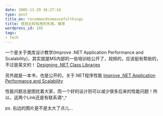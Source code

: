 ```yaml
---
date: 2005-11-29 16:27:14
type: post
title_en: recommendsomeusefulthings
title: 感觉比较有用的东西，推荐
wordpress_id: 185
tags:
- tech
---
```


一个是关于类库设计教学(Improve .NET Application Performance and Scalability)，其实就是MS内部的一些培训给公开了，视频的，应该挺有帮助的，不过是英文的！
[Designing .NET Class Libraries](http://msdn.microsoft.com/netframework/programming/classlibraries/)

另外就是一本书，也是公开的，关于.NET程序性能
[Improve .NET Application Performance and Scalability](http://download.microsoft.com/download/a/7/e/a7ea6fd9-2f56-439e-a8de-024c968f26d1/ScaleNet.pdf)

性能问题总是困扰着大家，而一个好的设计则可以减少很多后来的性能问题！所以，这两个Link还是有联系滴^_^

ps. 右边的图片是不是太大了点儿...
  

